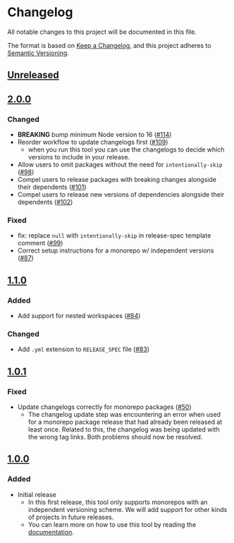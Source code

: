 # Changelog
All notable changes to this project will be documented in this file.

The format is based on [Keep a Changelog](https://keepachangelog.com/en/1.0.0/),
and this project adheres to [Semantic Versioning](https://semver.org/spec/v2.0.0.html).

## [Unreleased]

## [2.0.0]
### Changed
- **BREAKING** bump minimum Node version to 16 ([#114](https://github.com/MetaMask/create-release-branch/pull/114))
- Reorder workflow to update changelogs first ([#109](https://github.com/MetaMask/create-release-branch/pull/109))
  -  when you run this tool you can use the changelogs to decide which versions to include in your release.
- Allow users to omit packages without the need for `intentionally-skip` ([#98](https://github.com/MetaMask/create-release-branch/pull/98))
- Compel users to release packages with breaking changes alongside their dependents ([#101](https://github.com/MetaMask/create-release-branch/pull/101))
- Compel users to release new versions of dependencies alongside their dependents ([#102](https://github.com/MetaMask/create-release-branch/pull/102))

### Fixed
- fix: replace `null` with `intentionally-skip` in release-spec template comment ([#99](https://github.com/MetaMask/create-release-branch/pull/99))
- Correct setup instructions for a monorepo w/ independent versions ([#87](https://github.com/MetaMask/create-release-branch/pull/87))

## [1.1.0]
### Added
- Add support for nested workspaces ([#84](https://github.com/MetaMask/create-release-branch/pull/84))

### Changed
- Add `.yml` extension to `RELEASE_SPEC` file ([#83](https://github.com/MetaMask/create-release-branch/pull/83))

## [1.0.1]
### Fixed
- Update changelogs correctly for monorepo packages ([#50](https://github.com/MetaMask/create-release-branch/pull/50))
  - The changelog update step was encountering an error when used for a monorepo package release that had already been released at least once. Related to this, the changelog was being updated with the wrong tag links. Both problems should now be resolved.

## [1.0.0]
### Added
- Initial release
  - In this first release, this tool only supports monorepos with an independent versioning scheme. We will add support for other kinds of projects in future releases.
  - You can learn more on how to use this tool by reading the [documentation](docs/).

[Unreleased]: https://github.com/MetaMask/create-release-branch/compare/v2.0.0...HEAD
[2.0.0]: https://github.com/MetaMask/create-release-branch/compare/v1.1.0...v2.0.0
[1.1.0]: https://github.com/MetaMask/create-release-branch/compare/v1.0.1...v1.1.0
[1.0.1]: https://github.com/MetaMask/create-release-branch/compare/v1.0.0...v1.0.1
[1.0.0]: https://github.com/MetaMask/create-release-branch/releases/tag/v1.0.0
